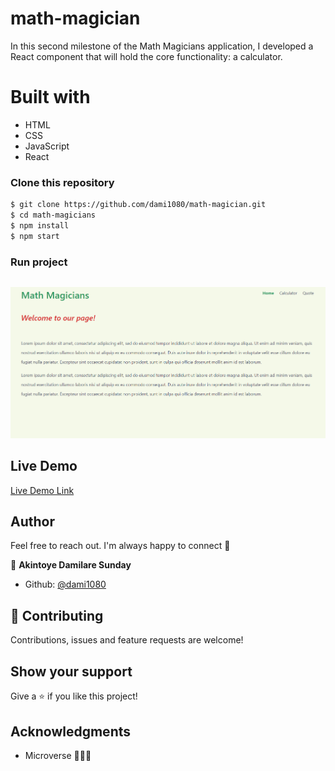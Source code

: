 # math-magician

In this second milestone of the Math Magicians application, I developed a React component that will hold the core functionality: a calculator.    

# Built with
  - HTML
  - CSS
  - JavaScript
  - React

### Clone this repository

```bash
$ git clone https://github.com/dami1080/math-magician.git
$ cd math-magicians
$ npm install
$ npm start 
```

### Run project

```bash 
```

![](./src/image/screenshot.png)




## Live Demo

[Live Demo Link]( https://dami1080.github.io/math-magician/)

## Author

Feel free to reach out. I'm always happy to connect :slightly_smiling_face:

👤 **Akintoye Damilare Sunday**

- Github: [@dami1080](https://github.com/dami1080)
  
## 🤝 Contributing

Contributions, issues and feature requests are welcome!

## Show your support

Give a ⭐️ if you like this project!

## Acknowledgments

- Microverse 👏👏👏